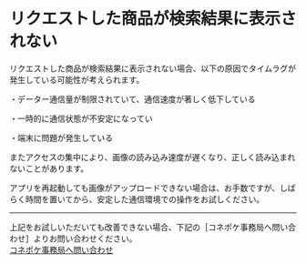 # リクエストした商品が検索結果に表示されない

リクエストした商品が検索結果に表示されない場合、以下の原因でタイムラグが発生している可能性が考えられます。

   ・データー通信量が制限されていて、通信速度が著しく低下している

   ・一時的に通信状態が不安定になってい  

   ・端末に問題が発生している

またアクセスの集中により、画像の読み込み速度が遅くなり、正しく読み込まれないことがあります。

アプリを再起動しても画像がアップロードできない場合は、お手数ですが、しばらく時間を置いてから、安定した通信環境での操作をお試しください。

---

上記をお試しいただいても改善できない場合、下記の［コネポケ事務局へ問い合わせ］よりお問い合わせください。  
[コネポケ事務局へ問い合わせ](mailto:support@conepoke.com)
